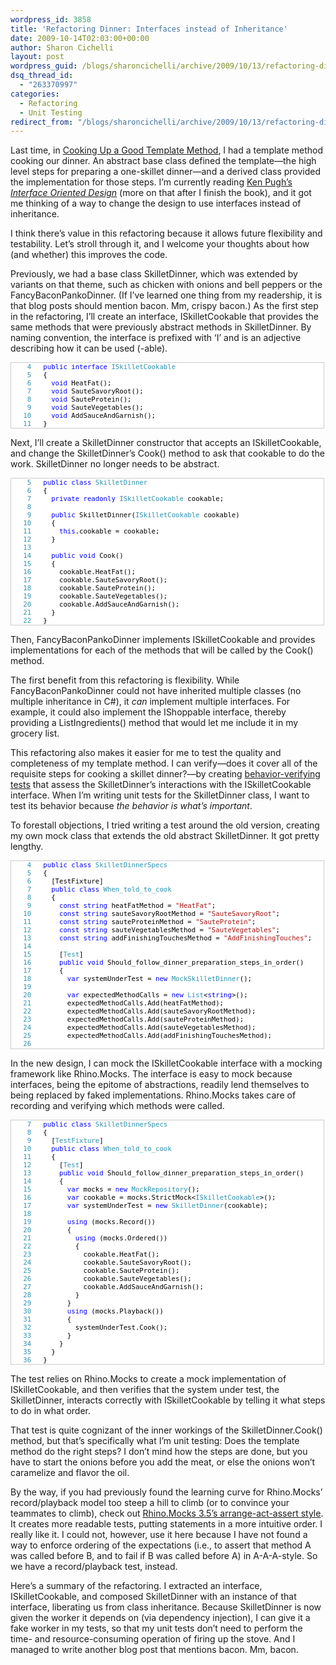 ```yaml
---
wordpress_id: 3858
title: 'Refactoring Dinner: Interfaces instead of Inheritance'
date: 2009-10-14T02:03:00+00:00
author: Sharon Cichelli
layout: post
wordpress_guid: /blogs/sharoncichelli/archive/2009/10/13/refactoring-dinner-interfaces-instead-of-inheritance.aspx
dsq_thread_id:
  - "263370997"
categories:
  - Refactoring
  - Unit Testing
redirect_from: "/blogs/sharoncichelli/archive/2009/10/13/refactoring-dinner-interfaces-instead-of-inheritance.aspx/"
---
```

Last time, in [Cooking Up a Good Template Method](/blogs/sharoncichelli/archive/2009/08/29/cooking-up-a-good-template-method.aspx), I had a template method cooking our dinner. An abstract base class defined the template&mdash;the high level steps for preparing a one-skillet dinner&mdash;and a derived class provided the implementation for those steps. I&#8217;m currently reading [Ken Pugh&#8217;s _Interface Oriented Design_](http://www.pragprog.com/titles/kpiod/interface-oriented-design) (more on that after I finish the book), and it got me thinking of a way to change the design to use interfaces instead of inheritance.

I think there&#8217;s value in this refactoring because it allows future flexibility and testability. Let&#8217;s stroll through it, and I welcome your thoughts about how (and whether) this improves the code.

Previously, we had a base class SkilletDinner, which was extended by variants on that theme, such as chicken with onions and bell peppers or the FancyBaconPankoDinner. (If I&#8217;ve learned one thing from my readership, it is that blog posts should mention bacon. Mm, crispy bacon.) As the first step in the refactoring, I&#8217;ll create an interface, ISkilletCookable that provides the same methods that were previously abstract methods in SkilletDinner. By naming convention, the interface is prefixed with &#8216;I&#8217; and is an adjective describing how it can be used (-able).

<div style="font-family: Courier New;font-size: 8pt;color: black;background: white;border: 1px solid #ccc;overflow: auto;width: 500px">
  <pre style="margin: 0px"><span style="color: #2b91af">&nbsp;&nbsp;&nbsp;&nbsp;4</span>&nbsp;&nbsp; <span style="color: blue">public</span> <span style="color: blue">interface</span> <span style="color: #2b91af">ISkilletCookable</span></pre>
  
  <pre style="margin: 0px"><span style="color: #2b91af">&nbsp;&nbsp;&nbsp;&nbsp;5</span>&nbsp;&nbsp; {</pre>
  
  <pre style="margin: 0px"><span style="color: #2b91af">&nbsp;&nbsp;&nbsp;&nbsp;6</span>&nbsp;&nbsp; &nbsp; <span style="color: blue">void</span> HeatFat();</pre>
  
  <pre style="margin: 0px"><span style="color: #2b91af">&nbsp;&nbsp;&nbsp;&nbsp;7</span>&nbsp;&nbsp; &nbsp; <span style="color: blue">void</span> SauteSavoryRoot();</pre>
  
  <pre style="margin: 0px"><span style="color: #2b91af">&nbsp;&nbsp;&nbsp;&nbsp;8</span>&nbsp;&nbsp; &nbsp; <span style="color: blue">void</span> SauteProtein();</pre>
  
  <pre style="margin: 0px"><span style="color: #2b91af">&nbsp;&nbsp;&nbsp;&nbsp;9</span>&nbsp;&nbsp; &nbsp; <span style="color: blue">void</span> SauteVegetables();</pre>
  
  <pre style="margin: 0px"><span style="color: #2b91af">&nbsp;&nbsp;&nbsp;10</span>&nbsp;&nbsp; &nbsp; <span style="color: blue">void</span> AddSauceAndGarnish();</pre>
  
  <pre style="margin: 0px"><span style="color: #2b91af">&nbsp;&nbsp;&nbsp;11</span>&nbsp;&nbsp; }</pre>
</div>

Next, I&#8217;ll create a SkilletDinner constructor that accepts an ISkilletCookable, and change the SkilletDinner&#8217;s Cook() method to ask that cookable to do the work. SkilletDinner no longer needs to be abstract.

<div style="font-family: Courier New;font-size: 8pt;color: black;background: white;border: 1px solid #ccc;overflow: auto;width: 500px">
  <pre style="margin: 0px"><span style="color: #2b91af">&nbsp;&nbsp;&nbsp;&nbsp;5</span>&nbsp;&nbsp; <span style="color: blue">public</span> <span style="color: blue">class</span> <span style="color: #2b91af">SkilletDinner</span></pre>
  
  <pre style="margin: 0px"><span style="color: #2b91af">&nbsp;&nbsp;&nbsp;&nbsp;6</span>&nbsp;&nbsp; {</pre>
  
  <pre style="margin: 0px"><span style="color: #2b91af">&nbsp;&nbsp;&nbsp;&nbsp;7</span>&nbsp;&nbsp; &nbsp; <span style="color: blue">private</span> <span style="color: blue">readonly</span> <span style="color: #2b91af">ISkilletCookable</span> cookable;</pre>
  
  <pre style="margin: 0px"><span style="color: #2b91af">&nbsp;&nbsp;&nbsp;&nbsp;8</span>&nbsp;</pre>
  
  <pre style="margin: 0px"><span style="color: #2b91af">&nbsp;&nbsp;&nbsp;&nbsp;9</span>&nbsp;&nbsp; &nbsp; <span style="color: blue">public</span> SkilletDinner(<span style="color: #2b91af">ISkilletCookable</span> cookable)</pre>
  
  <pre style="margin: 0px"><span style="color: #2b91af">&nbsp;&nbsp;&nbsp;10</span>&nbsp;&nbsp; &nbsp; {</pre>
  
  <pre style="margin: 0px"><span style="color: #2b91af">&nbsp;&nbsp;&nbsp;11</span>&nbsp;&nbsp; &nbsp; &nbsp; <span style="color: blue">this</span>.cookable = cookable;</pre>
  
  <pre style="margin: 0px"><span style="color: #2b91af">&nbsp;&nbsp;&nbsp;12</span>&nbsp;&nbsp; &nbsp; }</pre>
  
  <pre style="margin: 0px"><span style="color: #2b91af">&nbsp;&nbsp;&nbsp;13</span>&nbsp;</pre>
  
  <pre style="margin: 0px"><span style="color: #2b91af">&nbsp;&nbsp;&nbsp;14</span>&nbsp;&nbsp; &nbsp; <span style="color: blue">public</span> <span style="color: blue">void</span> Cook()</pre>
  
  <pre style="margin: 0px"><span style="color: #2b91af">&nbsp;&nbsp;&nbsp;15</span>&nbsp;&nbsp; &nbsp; {</pre>
  
  <pre style="margin: 0px"><span style="color: #2b91af">&nbsp;&nbsp;&nbsp;16</span>&nbsp;&nbsp; &nbsp; &nbsp; cookable.HeatFat();</pre>
  
  <pre style="margin: 0px"><span style="color: #2b91af">&nbsp;&nbsp;&nbsp;17</span>&nbsp;&nbsp; &nbsp; &nbsp; cookable.SauteSavoryRoot();</pre>
  
  <pre style="margin: 0px"><span style="color: #2b91af">&nbsp;&nbsp;&nbsp;18</span>&nbsp;&nbsp; &nbsp; &nbsp; cookable.SauteProtein();</pre>
  
  <pre style="margin: 0px"><span style="color: #2b91af">&nbsp;&nbsp;&nbsp;19</span>&nbsp;&nbsp; &nbsp; &nbsp; cookable.SauteVegetables();</pre>
  
  <pre style="margin: 0px"><span style="color: #2b91af">&nbsp;&nbsp;&nbsp;20</span>&nbsp;&nbsp; &nbsp; &nbsp; cookable.AddSauceAndGarnish();</pre>
  
  <pre style="margin: 0px"><span style="color: #2b91af">&nbsp;&nbsp;&nbsp;21</span>&nbsp;&nbsp; &nbsp; }</pre>
  
  <pre style="margin: 0px"><span style="color: #2b91af">&nbsp;&nbsp;&nbsp;22</span>&nbsp;&nbsp; }</pre>
</div>

Then, FancyBaconPankoDinner implements ISkilletCookable and provides implementations for each of the methods that will be called by the Cook() method.

The first benefit from this refactoring is flexibility. While FancyBaconPankoDinner could not have inherited multiple classes (no multiple inheritance in C#), it _can_ implement multiple interfaces. For example, it could also implement the IShoppable interface, thereby providing a ListIngredients() method that would let me include it in my grocery list.

This refactoring also makes it easier for me to test the quality and completeness of my template method. I can verify&mdash;does it cover all of the requisite steps for cooking a skillet dinner?&mdash;by creating [behavior-verifying tests](http://martinfowler.com/articles/mocksArentStubs.html#ChoosingBetweenTheDifferences) that assess the SkilletDinner&#8217;s interactions with the ISkilletCookable interface. When I&#8217;m writing unit tests for the SkilletDinner class, I want to test its behavior because _the behavior is what&#8217;s important_.

To forestall objections, I tried writing a test around the old version, creating my own mock class that extends the old abstract SkilletDinner. It got pretty lengthy.

<div style="font-family: Courier New;font-size: 8pt;color: black;background: white;border: 1px solid #ccc;overflow: auto;height: 300px;width: 500px">
  <pre style="margin: 0px"><span style="color: #2b91af">&nbsp;&nbsp;&nbsp;&nbsp;4</span>&nbsp;&nbsp; <span style="color: blue">public</span> <span style="color: blue">class</span> <span style="color: #2b91af">SkilletDinnerSpecs</span></pre>
  
  <pre style="margin: 0px"><span style="color: #2b91af">&nbsp;&nbsp;&nbsp;&nbsp;5</span>&nbsp;&nbsp; {</pre>
  
  <pre style="margin: 0px"><span style="color: #2b91af">&nbsp;&nbsp;&nbsp;&nbsp;6</span>&nbsp;&nbsp; &nbsp; [TestFixture]</pre>
  
  <pre style="margin: 0px"><span style="color: #2b91af">&nbsp;&nbsp;&nbsp;&nbsp;7</span>&nbsp;&nbsp; &nbsp; <span style="color: blue">public</span> <span style="color: blue">class</span> <span style="color: #2b91af">When_told_to_cook</span></pre>
  
  <pre style="margin: 0px"><span style="color: #2b91af">&nbsp;&nbsp;&nbsp;&nbsp;8</span>&nbsp;&nbsp; &nbsp; {</pre>
  
  <pre style="margin: 0px"><span style="color: #2b91af">&nbsp;&nbsp;&nbsp;&nbsp;9</span>&nbsp;&nbsp; &nbsp; &nbsp; <span style="color: blue">const</span> <span style="color: blue">string</span> heatFatMethod = <span style="color: #a31515">"HeatFat"</span>;</pre>
  
  <pre style="margin: 0px"><span style="color: #2b91af">&nbsp;&nbsp;&nbsp;10</span>&nbsp;&nbsp; &nbsp; &nbsp; <span style="color: blue">const</span> <span style="color: blue">string</span> sauteSavoryRootMethod = <span style="color: #a31515">"SauteSavoryRoot"</span>;</pre>
  
  <pre style="margin: 0px"><span style="color: #2b91af">&nbsp;&nbsp;&nbsp;11</span>&nbsp;&nbsp; &nbsp; &nbsp; <span style="color: blue">const</span> <span style="color: blue">string</span> sauteProteinMethod = <span style="color: #a31515">"SauteProtein"</span>;</pre>
  
  <pre style="margin: 0px"><span style="color: #2b91af">&nbsp;&nbsp;&nbsp;12</span>&nbsp;&nbsp; &nbsp; &nbsp; <span style="color: blue">const</span> <span style="color: blue">string</span> sauteVegetablesMethod = <span style="color: #a31515">"SauteVegetables"</span>;</pre>
  
  <pre style="margin: 0px"><span style="color: #2b91af">&nbsp;&nbsp;&nbsp;13</span>&nbsp;&nbsp; &nbsp; &nbsp; <span style="color: blue">const</span> <span style="color: blue">string</span> addFinishingTouchesMethod = <span style="color: #a31515">"AddFinishingTouches"</span>;</pre>
  
  <pre style="margin: 0px"><span style="color: #2b91af">&nbsp;&nbsp;&nbsp;14</span>&nbsp;</pre>
  
  <pre style="margin: 0px"><span style="color: #2b91af">&nbsp;&nbsp;&nbsp;15</span>&nbsp;&nbsp; &nbsp; &nbsp; [<span style="color: #2b91af">Test</span>]</pre>
  
  <pre style="margin: 0px"><span style="color: #2b91af">&nbsp;&nbsp;&nbsp;16</span>&nbsp;&nbsp; &nbsp; &nbsp; <span style="color: blue">public</span> <span style="color: blue">void</span> Should_follow_dinner_preparation_steps_in_order()</pre>
  
  <pre style="margin: 0px"><span style="color: #2b91af">&nbsp;&nbsp;&nbsp;17</span>&nbsp;&nbsp; &nbsp; &nbsp; {</pre>
  
  <pre style="margin: 0px"><span style="color: #2b91af">&nbsp;&nbsp;&nbsp;18</span>&nbsp;&nbsp; &nbsp; &nbsp; &nbsp; <span style="color: blue">var</span> systemUnderTest = <span style="color: blue">new</span> <span style="color: #2b91af">MockSkilletDinner</span>();</pre>
  
  <pre style="margin: 0px"><span style="color: #2b91af">&nbsp;&nbsp;&nbsp;19</span>&nbsp;</pre>
  
  <pre style="margin: 0px"><span style="color: #2b91af">&nbsp;&nbsp;&nbsp;20</span>&nbsp;&nbsp; &nbsp; &nbsp; &nbsp; <span style="color: blue">var</span> expectedMethodCalls = <span style="color: blue">new</span> <span style="color: #2b91af">List</span>&lt;<span style="color: blue">string</span>&gt;();</pre>
  
  <pre style="margin: 0px"><span style="color: #2b91af">&nbsp;&nbsp;&nbsp;21</span>&nbsp;&nbsp; &nbsp; &nbsp; &nbsp; expectedMethodCalls.Add(heatFatMethod);</pre>
  
  <pre style="margin: 0px"><span style="color: #2b91af">&nbsp;&nbsp;&nbsp;22</span>&nbsp;&nbsp; &nbsp; &nbsp; &nbsp; expectedMethodCalls.Add(sauteSavoryRootMethod);</pre>
  
  <pre style="margin: 0px"><span style="color: #2b91af">&nbsp;&nbsp;&nbsp;23</span>&nbsp;&nbsp; &nbsp; &nbsp; &nbsp; expectedMethodCalls.Add(sauteProteinMethod);</pre>
  
  <pre style="margin: 0px"><span style="color: #2b91af">&nbsp;&nbsp;&nbsp;24</span>&nbsp;&nbsp; &nbsp; &nbsp; &nbsp; expectedMethodCalls.Add(sauteVegetablesMethod);</pre>
  
  <pre style="margin: 0px"><span style="color: #2b91af">&nbsp;&nbsp;&nbsp;25</span>&nbsp;&nbsp; &nbsp; &nbsp; &nbsp; expectedMethodCalls.Add(addFinishingTouchesMethod);</pre>
  
  <pre style="margin: 0px"><span style="color: #2b91af">&nbsp;&nbsp;&nbsp;26</span>&nbsp;</pre>
  
  <pre style="margin: 0px"><span style="color: #2b91af">&nbsp;&nbsp;&nbsp;27</span>&nbsp;&nbsp; &nbsp; &nbsp; &nbsp; systemUnderTest.Cook();</pre>
  
  <pre style="margin: 0px"><span style="color: #2b91af">&nbsp;&nbsp;&nbsp;28</span>&nbsp;</pre>
  
  <pre style="margin: 0px"><span style="color: #2b91af">&nbsp;&nbsp;&nbsp;29</span>&nbsp;&nbsp; &nbsp; &nbsp; &nbsp; <span style="color: #2b91af">Assert</span>.AreEqual(expectedMethodCalls.Count, systemUnderTest.CalledMethods.Count, <span style="color: #a31515">"Expected number of called methods did not equal actual."</span>);</pre>
  
  <pre style="margin: 0px"><span style="color: #2b91af">&nbsp;&nbsp;&nbsp;30</span>&nbsp;</pre>
  
  <pre style="margin: 0px"><span style="color: #2b91af">&nbsp;&nbsp;&nbsp;31</span>&nbsp;&nbsp; &nbsp; &nbsp; &nbsp; <span style="color: blue">for</span> (<span style="color: blue">int</span> i = 0; i &lt; expectedMethodCalls.Count; i++)</pre>
  
  <pre style="margin: 0px"><span style="color: #2b91af">&nbsp;&nbsp;&nbsp;32</span>&nbsp;&nbsp; &nbsp; &nbsp; &nbsp; {</pre>
  
  <pre style="margin: 0px"><span style="color: #2b91af">&nbsp;&nbsp;&nbsp;33</span>&nbsp;&nbsp; &nbsp; &nbsp; &nbsp; &nbsp; <span style="color: #2b91af">Assert</span>.AreEqual(expectedMethodCalls[i], systemUnderTest.CalledMethods[i]);</pre>
  
  <pre style="margin: 0px"><span style="color: #2b91af">&nbsp;&nbsp;&nbsp;34</span>&nbsp;&nbsp; &nbsp; &nbsp; &nbsp; }</pre>
  
  <pre style="margin: 0px"><span style="color: #2b91af">&nbsp;&nbsp;&nbsp;35</span>&nbsp;&nbsp; &nbsp; &nbsp; }</pre>
  
  <pre style="margin: 0px"><span style="color: #2b91af">&nbsp;&nbsp;&nbsp;36</span>&nbsp;</pre>
  
  <pre style="margin: 0px"><span style="color: #2b91af">&nbsp;&nbsp;&nbsp;37</span>&nbsp;&nbsp; &nbsp; &nbsp; <span style="color: blue">private</span> <span style="color: blue">class</span> <span style="color: #2b91af">MockSkilletDinner</span> : <span style="color: #2b91af">SkilletDinner</span></pre>
  
  <pre style="margin: 0px"><span style="color: #2b91af">&nbsp;&nbsp;&nbsp;38</span>&nbsp;&nbsp; &nbsp; &nbsp; {</pre>
  
  <pre style="margin: 0px"><span style="color: #2b91af">&nbsp;&nbsp;&nbsp;39</span>&nbsp;&nbsp; &nbsp; &nbsp; &nbsp; <span style="color: blue">public</span> <span style="color: blue">readonly</span> <span style="color: #2b91af">List</span>&lt;<span style="color: blue">string</span>&gt; CalledMethods = <span style="color: blue">new</span> <span style="color: #2b91af">List</span>&lt;<span style="color: blue">string</span>&gt;();</pre>
  
  <pre style="margin: 0px"><span style="color: #2b91af">&nbsp;&nbsp;&nbsp;40</span>&nbsp;</pre>
  
  <pre style="margin: 0px"><span style="color: #2b91af">&nbsp;&nbsp;&nbsp;41</span>&nbsp;&nbsp; &nbsp; &nbsp; &nbsp; <span style="color: blue">protected</span> <span style="color: blue">override</span> <span style="color: blue">void</span> HeatFat()</pre>
  
  <pre style="margin: 0px"><span style="color: #2b91af">&nbsp;&nbsp;&nbsp;42</span>&nbsp;&nbsp; &nbsp; &nbsp; &nbsp; {</pre>
  
  <pre style="margin: 0px"><span style="color: #2b91af">&nbsp;&nbsp;&nbsp;43</span>&nbsp;&nbsp; &nbsp; &nbsp; &nbsp; &nbsp; CalledMethods.Add(heatFatMethod);</pre>
  
  <pre style="margin: 0px"><span style="color: #2b91af">&nbsp;&nbsp;&nbsp;44</span>&nbsp;&nbsp; &nbsp; &nbsp; &nbsp; }</pre>
  
  <pre style="margin: 0px"><span style="color: #2b91af">&nbsp;&nbsp;&nbsp;45</span>&nbsp;</pre>
  
  <pre style="margin: 0px"><span style="color: #2b91af">&nbsp;&nbsp;&nbsp;46</span>&nbsp;&nbsp; &nbsp; &nbsp; &nbsp; <span style="color: blue">protected</span> <span style="color: blue">override</span> <span style="color: blue">void</span> SauteSavoryRoot()</pre>
  
  <pre style="margin: 0px"><span style="color: #2b91af">&nbsp;&nbsp;&nbsp;47</span>&nbsp;&nbsp; &nbsp; &nbsp; &nbsp; {</pre>
  
  <pre style="margin: 0px"><span style="color: #2b91af">&nbsp;&nbsp;&nbsp;48</span>&nbsp;&nbsp; &nbsp; &nbsp; &nbsp; &nbsp; CalledMethods.Add(sauteSavoryRootMethod);</pre>
  
  <pre style="margin: 0px"><span style="color: #2b91af">&nbsp;&nbsp;&nbsp;49</span>&nbsp;&nbsp; &nbsp; &nbsp; &nbsp; }</pre>
  
  <pre style="margin: 0px"><span style="color: #2b91af">&nbsp;&nbsp;&nbsp;50</span>&nbsp;</pre>
  
  <pre style="margin: 0px"><span style="color: #2b91af">&nbsp;&nbsp;&nbsp;51</span>&nbsp;&nbsp; &nbsp; &nbsp; &nbsp; <span style="color: blue">protected</span> <span style="color: blue">override</span> <span style="color: blue">void</span> SauteProtein()</pre>
  
  <pre style="margin: 0px"><span style="color: #2b91af">&nbsp;&nbsp;&nbsp;52</span>&nbsp;&nbsp; &nbsp; &nbsp; &nbsp; {</pre>
  
  <pre style="margin: 0px"><span style="color: #2b91af">&nbsp;&nbsp;&nbsp;53</span>&nbsp;&nbsp; &nbsp; &nbsp; &nbsp; &nbsp; CalledMethods.Add(sauteProteinMethod);</pre>
  
  <pre style="margin: 0px"><span style="color: #2b91af">&nbsp;&nbsp;&nbsp;54</span>&nbsp;&nbsp; &nbsp; &nbsp; &nbsp; }</pre>
  
  <pre style="margin: 0px"><span style="color: #2b91af">&nbsp;&nbsp;&nbsp;55</span>&nbsp;</pre>
  
  <pre style="margin: 0px"><span style="color: #2b91af">&nbsp;&nbsp;&nbsp;56</span>&nbsp;&nbsp; &nbsp; &nbsp; &nbsp; <span style="color: blue">protected</span> <span style="color: blue">override</span> <span style="color: blue">void</span> SauteVegetables()</pre>
  
  <pre style="margin: 0px"><span style="color: #2b91af">&nbsp;&nbsp;&nbsp;57</span>&nbsp;&nbsp; &nbsp; &nbsp; &nbsp; {</pre>
  
  <pre style="margin: 0px"><span style="color: #2b91af">&nbsp;&nbsp;&nbsp;58</span>&nbsp;&nbsp; &nbsp; &nbsp; &nbsp; &nbsp; CalledMethods.Add(sauteVegetablesMethod);</pre>
  
  <pre style="margin: 0px"><span style="color: #2b91af">&nbsp;&nbsp;&nbsp;59</span>&nbsp;&nbsp; &nbsp; &nbsp; &nbsp; }</pre>
  
  <pre style="margin: 0px"><span style="color: #2b91af">&nbsp;&nbsp;&nbsp;60</span>&nbsp;</pre>
  
  <pre style="margin: 0px"><span style="color: #2b91af">&nbsp;&nbsp;&nbsp;61</span>&nbsp;&nbsp; &nbsp; &nbsp; &nbsp; <span style="color: blue">protected</span> <span style="color: blue">override</span> <span style="color: blue">void</span> AddFinishingTouches()</pre>
  
  <pre style="margin: 0px"><span style="color: #2b91af">&nbsp;&nbsp;&nbsp;62</span>&nbsp;&nbsp; &nbsp; &nbsp; &nbsp; {</pre>
  
  <pre style="margin: 0px"><span style="color: #2b91af">&nbsp;&nbsp;&nbsp;63</span>&nbsp;&nbsp; &nbsp; &nbsp; &nbsp; &nbsp; CalledMethods.Add(addFinishingTouchesMethod);</pre>
  
  <pre style="margin: 0px"><span style="color: #2b91af">&nbsp;&nbsp;&nbsp;64</span>&nbsp;&nbsp; &nbsp; &nbsp; &nbsp; }</pre>
  
  <pre style="margin: 0px"><span style="color: #2b91af">&nbsp;&nbsp;&nbsp;65</span>&nbsp;&nbsp; &nbsp; &nbsp; }</pre>
  
  <pre style="margin: 0px"><span style="color: #2b91af">&nbsp;&nbsp;&nbsp;66</span>&nbsp;&nbsp; &nbsp; }</pre>
  
  <pre style="margin: 0px"><span style="color: #2b91af">&nbsp;&nbsp;&nbsp;67</span>&nbsp;&nbsp; }</pre>
</div>

In the new design, I can mock the ISkilletCookable interface with a mocking framework like Rhino.Mocks. The interface is easy to mock because interfaces, being the epitome of abstractions, readily lend themselves to being replaced by faked implementations. Rhino.Mocks takes care of recording and verifying which methods were called. 

<div style="font-family: Courier New;font-size: 8pt;color: black;background: white;border: 1px solid #ccc;overflow: auto;width: 500px">
  <pre style="margin: 0px"><span style="color: #2b91af">&nbsp;&nbsp;&nbsp;&nbsp;7</span>&nbsp;&nbsp; <span style="color: blue">public</span> <span style="color: blue">class</span> <span style="color: #2b91af">SkilletDinnerSpecs</span></pre>
  
  <pre style="margin: 0px"><span style="color: #2b91af">&nbsp;&nbsp;&nbsp;&nbsp;8</span>&nbsp;&nbsp; {</pre>
  
  <pre style="margin: 0px"><span style="color: #2b91af">&nbsp;&nbsp;&nbsp;&nbsp;9</span>&nbsp;&nbsp; &nbsp; [<span style="color: #2b91af">TestFixture</span>]</pre>
  
  <pre style="margin: 0px"><span style="color: #2b91af">&nbsp;&nbsp;&nbsp;10</span>&nbsp;&nbsp; &nbsp; <span style="color: blue">public</span> <span style="color: blue">class</span> <span style="color: #2b91af">When_told_to_cook</span></pre>
  
  <pre style="margin: 0px"><span style="color: #2b91af">&nbsp;&nbsp;&nbsp;11</span>&nbsp;&nbsp; &nbsp; {</pre>
  
  <pre style="margin: 0px"><span style="color: #2b91af">&nbsp;&nbsp;&nbsp;12</span>&nbsp;&nbsp; &nbsp; &nbsp; [<span style="color: #2b91af">Test</span>]</pre>
  
  <pre style="margin: 0px"><span style="color: #2b91af">&nbsp;&nbsp;&nbsp;13</span>&nbsp;&nbsp; &nbsp; &nbsp; <span style="color: blue">public</span> <span style="color: blue">void</span> Should_follow_dinner_preparation_steps_in_order()</pre>
  
  <pre style="margin: 0px"><span style="color: #2b91af">&nbsp;&nbsp;&nbsp;14</span>&nbsp;&nbsp; &nbsp; &nbsp; {</pre>
  
  <pre style="margin: 0px"><span style="color: #2b91af">&nbsp;&nbsp;&nbsp;15</span>&nbsp;&nbsp; &nbsp; &nbsp; &nbsp; <span style="color: blue">var</span> mocks = <span style="color: blue">new</span> <span style="color: #2b91af">MockRepository</span>();</pre>
  
  <pre style="margin: 0px"><span style="color: #2b91af">&nbsp;&nbsp;&nbsp;16</span>&nbsp;&nbsp; &nbsp; &nbsp; &nbsp; <span style="color: blue">var</span> cookable = mocks.StrictMock&lt;<span style="color: #2b91af">ISkilletCookable</span>&gt;();</pre>
  
  <pre style="margin: 0px"><span style="color: #2b91af">&nbsp;&nbsp;&nbsp;17</span>&nbsp;&nbsp; &nbsp; &nbsp; &nbsp; <span style="color: blue">var</span> systemUnderTest = <span style="color: blue">new</span> <span style="color: #2b91af">SkilletDinner</span>(cookable);</pre>
  
  <pre style="margin: 0px"><span style="color: #2b91af">&nbsp;&nbsp;&nbsp;18</span>&nbsp;</pre>
  
  <pre style="margin: 0px"><span style="color: #2b91af">&nbsp;&nbsp;&nbsp;19</span>&nbsp;&nbsp; &nbsp; &nbsp; &nbsp; <span style="color: blue">using</span> (mocks.Record())</pre>
  
  <pre style="margin: 0px"><span style="color: #2b91af">&nbsp;&nbsp;&nbsp;20</span>&nbsp;&nbsp; &nbsp; &nbsp; &nbsp; {</pre>
  
  <pre style="margin: 0px"><span style="color: #2b91af">&nbsp;&nbsp;&nbsp;21</span>&nbsp;&nbsp; &nbsp; &nbsp; &nbsp; &nbsp; <span style="color: blue">using</span> (mocks.Ordered())</pre>
  
  <pre style="margin: 0px"><span style="color: #2b91af">&nbsp;&nbsp;&nbsp;22</span>&nbsp;&nbsp; &nbsp; &nbsp; &nbsp; &nbsp; {</pre>
  
  <pre style="margin: 0px"><span style="color: #2b91af">&nbsp;&nbsp;&nbsp;23</span>&nbsp;&nbsp; &nbsp; &nbsp; &nbsp; &nbsp; &nbsp; cookable.HeatFat();</pre>
  
  <pre style="margin: 0px"><span style="color: #2b91af">&nbsp;&nbsp;&nbsp;24</span>&nbsp;&nbsp; &nbsp; &nbsp; &nbsp; &nbsp; &nbsp; cookable.SauteSavoryRoot();</pre>
  
  <pre style="margin: 0px"><span style="color: #2b91af">&nbsp;&nbsp;&nbsp;25</span>&nbsp;&nbsp; &nbsp; &nbsp; &nbsp; &nbsp; &nbsp; cookable.SauteProtein();</pre>
  
  <pre style="margin: 0px"><span style="color: #2b91af">&nbsp;&nbsp;&nbsp;26</span>&nbsp;&nbsp; &nbsp; &nbsp; &nbsp; &nbsp; &nbsp; cookable.SauteVegetables();</pre>
  
  <pre style="margin: 0px"><span style="color: #2b91af">&nbsp;&nbsp;&nbsp;27</span>&nbsp;&nbsp; &nbsp; &nbsp; &nbsp; &nbsp; &nbsp; cookable.AddSauceAndGarnish();</pre>
  
  <pre style="margin: 0px"><span style="color: #2b91af">&nbsp;&nbsp;&nbsp;28</span>&nbsp;&nbsp; &nbsp; &nbsp; &nbsp; &nbsp; }</pre>
  
  <pre style="margin: 0px"><span style="color: #2b91af">&nbsp;&nbsp;&nbsp;29</span>&nbsp;&nbsp; &nbsp; &nbsp; &nbsp; }</pre>
  
  <pre style="margin: 0px"><span style="color: #2b91af">&nbsp;&nbsp;&nbsp;30</span>&nbsp;&nbsp; &nbsp; &nbsp; &nbsp; <span style="color: blue">using</span> (mocks.Playback())</pre>
  
  <pre style="margin: 0px"><span style="color: #2b91af">&nbsp;&nbsp;&nbsp;31</span>&nbsp;&nbsp; &nbsp; &nbsp; &nbsp; {</pre>
  
  <pre style="margin: 0px"><span style="color: #2b91af">&nbsp;&nbsp;&nbsp;32</span>&nbsp;&nbsp; &nbsp; &nbsp; &nbsp; &nbsp; systemUnderTest.Cook();</pre>
  
  <pre style="margin: 0px"><span style="color: #2b91af">&nbsp;&nbsp;&nbsp;33</span>&nbsp;&nbsp; &nbsp; &nbsp; &nbsp; }</pre>
  
  <pre style="margin: 0px"><span style="color: #2b91af">&nbsp;&nbsp;&nbsp;34</span>&nbsp;&nbsp; &nbsp; &nbsp; }</pre>
  
  <pre style="margin: 0px"><span style="color: #2b91af">&nbsp;&nbsp;&nbsp;35</span>&nbsp;&nbsp; &nbsp; }</pre>
  
  <pre style="margin: 0px"><span style="color: #2b91af">&nbsp;&nbsp;&nbsp;36</span>&nbsp;&nbsp; }</pre>
</div>

The test relies on Rhino.Mocks to create a mock implementation of ISkilletCookable, and then verifies that the system under test, the SkilletDinner, interacts correctly with ISkilletCookable by telling it what steps to do in what order.

That test is quite cognizant of the inner workings of the SkilletDinner.Cook() method, but that&#8217;s specifically what I&#8217;m unit testing: Does the template method do the right steps? I don&#8217;t mind how the steps are done, but you have to start the onions before you add the meat, or else the onions won&#8217;t caramelize and flavor the oil.

By the way, if you had previously found the learning curve for Rhino.Mocks&#8217; record/playback model too steep a hill to climb (or to convince your teammates to climb), check out [Rhino.Mocks 3.5&#8217;s arrange-act-assert style](http://www.ayende.com/Wiki/Rhino%20Mocks%203.5.ashx). It creates more readable tests, putting statements in a more intuitive order. I really like it. I could not, however, use it here because I have not found a way to enforce ordering of the expectations (i.e., to assert that method A was called before B, and to fail if B was called before A) in A-A-A-style. So we have a record/playback test, instead.

Here&#8217;s a summary of the refactoring. I extracted an interface, ISkilletCookable, and composed SkilletDinner with an instance of that interface, liberating us from class inheritance. Because SkilletDinner is now given the worker it depends on (via dependency injection), I can give it a fake worker in my tests, so that my unit tests don&#8217;t need to perform the time- and resource-consuming operation of firing up the stove. And I managed to write another blog post that mentions bacon. Mm, bacon.